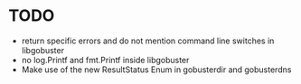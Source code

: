 # TODO

* return specific errors and do not mention command line switches in libgobuster
* no log.Printf and fmt.Printf inside libgobuster
* Make use of the new ResultStatus Enum in gobusterdir and gobusterdns
